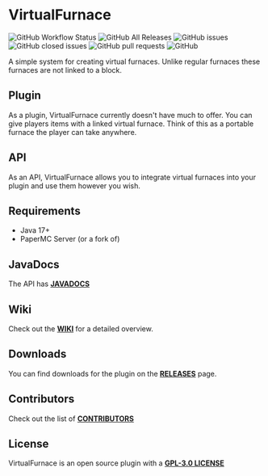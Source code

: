 # VirtualFurnace 
![GitHub Workflow Status](https://img.shields.io/github/workflow/status/ShaneBeee/VirtualFurnace/Java%20CI%20with%20Maven)
![GitHub All Releases](https://img.shields.io/github/downloads/ShaneBeee/VirtualFurnace/total)
![GitHub issues](https://img.shields.io/github/issues/ShaneBeee/VirtualFurnace)
![GitHub closed issues](https://img.shields.io/github/issues-closed/ShaneBeee/VirtualFurnace)
![GitHub pull requests](https://img.shields.io/github/issues-pr/ShaneBeee/VirtualFurnace)
![GitHub](https://img.shields.io/github/license/ShaneBeee/VirtualFurnace)

A simple system for creating virtual furnaces. Unlike regular furnaces these furnaces are not linked to a block. 

## Plugin
As a plugin, VirtualFurnace currently doesn't have much to offer. You can give players items with a linked virtual furnace. Think of this as a portable furnace the player can take anywhere. 

## API
As an API, VirtualFurnace allows you to integrate virtual furnaces into your plugin and use them however you wish.

## Requirements
- Java 17+
- PaperMC Server (or a fork of)

## JavaDocs
The API has [**JAVADOCS**](https://shanebeestudios.com/docs/plugins/VirtualFurnace/)

## Wiki
Check out the [**WIKI**](https://github.com/ShaneBeeStudios/VirtualFurnace/wiki) for a detailed overview.

## Downloads
You can find downloads for the plugin on the [**RELEASES**](https://github.com/ShaneBeeStudios/VirtualFurnace/releases) page.


## Contributors
Check out the list of [**CONTRIBUTORS**](https://github.com/ShaneBeeStudios/VirtualFurnace/graphs/contributors)

## License
VirtualFurnace is an open source plugin with a [**GPL-3.0 LICENSE**](https://github.com/ShaneBeeStudios/VirtualFurnace/blob/master/LICENSE)
